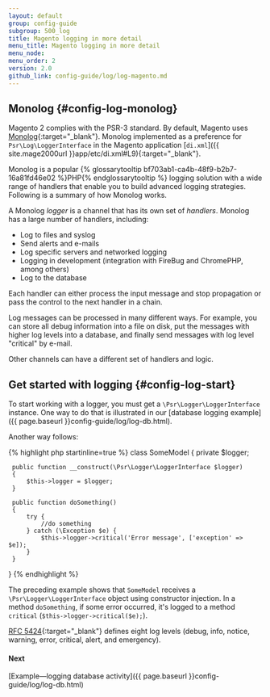```yaml
---
layout: default
group: config-guide 
subgroup: 500_log
title: Magento logging in more detail
menu_title: Magento logging in more detail
menu_node: 
menu_order: 2
version: 2.0
github_link: config-guide/log/log-magento.md
---
```




## Monolog {#config-log-monolog}
Magento 2 complies with the PSR-3 standard. By default, Magento uses [Monolog](https://github.com/Seldaek/monolog){:target="_blank"}. Monolog implemented as a preference for `Psr\Log\LoggerInterface` in the Magento application [`di.xml`]({{ site.mage2000url }}app/etc/di.xml#L9){:target="_blank"}.

Monolog is a popular {% glossarytooltip bf703ab1-ca4b-48f9-b2b7-16a81fd46e02 %}PHP{% endglossarytooltip %} logging solution with a wide range of handlers that enable you to build advanced logging strategies. Following is a summary of how Monolog works.

A Monolog _logger_ is a channel that has its own set of _handlers_. Monolog has a large number of handlers, including:

*	Log to files and syslog
*	Send alerts and e-mails
*	Log specific servers and networked logging
*	Logging in development (integration with FireBug and ChromePHP, among others)
*	Log to the database

Each handler can either process the input message and stop propagation or pass the control to the next handler in a chain. 

Log messages can be processed in many different ways. For example, you can store all debug information into a file on disk, put the messages with higher log levels into a database, and finally send messages with log level "critical" by e-mail.

Other channels can have a different set of handlers and logic.

## Get started with logging {#config-log-start}
To start working with a logger, you must get a `\Psr\Logger\LoggerInterface` instance. One way to do that is illustrated in our [database logging example]({{ page.baseurl }}config-guide/log/log-db.html).

Another way follows:

{% highlight php startinline=true %}
class SomeModel
 {
     private $logger;

     public function __construct(\Psr\Logger\LoggerInterface $logger)
     {
         $this->logger = $logger;
     }

     public function doSomething()
     {
         try {
             //do something
         } catch (\Exception $e) {
             $this->logger->critical('Error message', ['exception' => $e]);
         }
     }
 }
{% endhighlight %}

The preceding example shows that `SomeModel` receives a `\Psr\Logger\LoggerInterface` object using constructor injection. In a method `doSomething`, if some error occurred, it's logged to a method `critical` (`$this->logger->critical($e);`).

[RFC 5424](https://tools.ietf.org/html/rfc5424){:target="_blank"} defines eight log levels (debug, info, notice, warning, error, critical, alert, and emergency).

#### Next
[Example&mdash;logging database activity]({{ page.baseurl }}config-guide/log/log-db.html)
